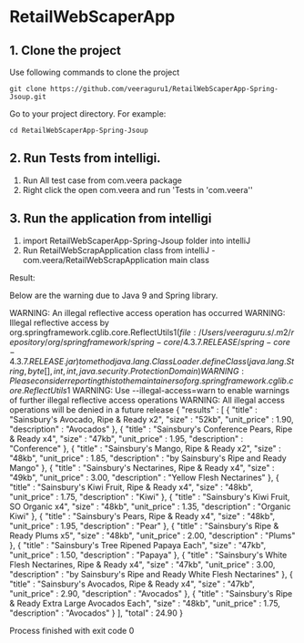# RetailWebScaperApp

## 1. Clone the project

Use following commands to clone the project

```
git clone https://github.com/veeraguru1/RetailWebScaperApp-Spring-Jsoup.git
```

Go to your project directory. For example:

```
cd RetailWebScaperApp-Spring-Jsoup
```
 

## 2. Run Tests from intelligi.

1) Run All test case from com.veera package
2) Right click the open com.veera and run 'Tests in 'com.veera''

## 3. Run the application from intelligi

1) import RetailWebScaperApp-Spring-Jsoup folder into intelliJ
2) Run RetailWebScrapApplication class from intelliJ - com.veera/RetailWebScrapApplication main class


Result:

Below are the warning due to Java 9 and Spring library.

WARNING: An illegal reflective access operation has occurred
WARNING: Illegal reflective access by org.springframework.cglib.core.ReflectUtils$1 (file:/Users/veeraguru.s/.m2/repository/org/springframework/spring-core/4.3.7.RELEASE/spring-core-4.3.7.RELEASE.jar) to method java.lang.ClassLoader.defineClass(java.lang.String,byte[],int,int,java.security.ProtectionDomain)
WARNING: Please consider reporting this to the maintainers of org.springframework.cglib.core.ReflectUtils$1
WARNING: Use --illegal-access=warn to enable warnings of further illegal reflective access operations
WARNING: All illegal access operations will be denied in a future release
{
  "results" : [ {
    "title" : "Sainsbury's Avocado, Ripe & Ready x2",
    "size" : "52kb",
    "unit_price" : 1.90,
    "description" : "Avocados"
  }, {
    "title" : "Sainsbury's Conference Pears, Ripe & Ready x4",
    "size" : "47kb",
    "unit_price" : 1.95,
    "description" : "Conference"
  }, {
    "title" : "Sainsbury's Mango, Ripe & Ready x2",
    "size" : "48kb",
    "unit_price" : 1.85,
    "description" : "by Sainsbury's Ripe and Ready Mango"
  }, {
    "title" : "Sainsbury's Nectarines, Ripe & Ready x4",
    "size" : "49kb",
    "unit_price" : 3.00,
    "description" : "Yellow Flesh Nectarines"
  }, {
    "title" : "Sainsbury's Kiwi Fruit, Ripe & Ready x4",
    "size" : "48kb",
    "unit_price" : 1.75,
    "description" : "Kiwi"
  }, {
    "title" : "Sainsbury's Kiwi Fruit, SO Organic x4",
    "size" : "48kb",
    "unit_price" : 1.35,
    "description" : "Organic Kiwi"
  }, {
    "title" : "Sainsbury's Pears, Ripe & Ready x4",
    "size" : "48kb",
    "unit_price" : 1.95,
    "description" : "Pear"
  }, {
    "title" : "Sainsbury's Ripe & Ready Plums x5",
    "size" : "48kb",
    "unit_price" : 2.00,
    "description" : "Plums"
  }, {
    "title" : "Sainsbury's Tree Ripened Papaya Each",
    "size" : "47kb",
    "unit_price" : 1.50,
    "description" : "Papaya"
  }, {
    "title" : "Sainsbury's White Flesh Nectarines, Ripe & Ready x4",
    "size" : "47kb",
    "unit_price" : 3.00,
    "description" : "by Sainsbury's Ripe and Ready White Flesh Nectarines"
  }, {
    "title" : "Sainsbury's Avocados, Ripe & Ready x4",
    "size" : "47kb",
    "unit_price" : 2.90,
    "description" : "Avocados"
  }, {
    "title" : "Sainsbury's Ripe & Ready Extra Large Avocados Each",
    "size" : "48kb",
    "unit_price" : 1.75,
    "description" : "Avocados"
  } ],
  "total" : 24.90
}

Process finished with exit code 0
